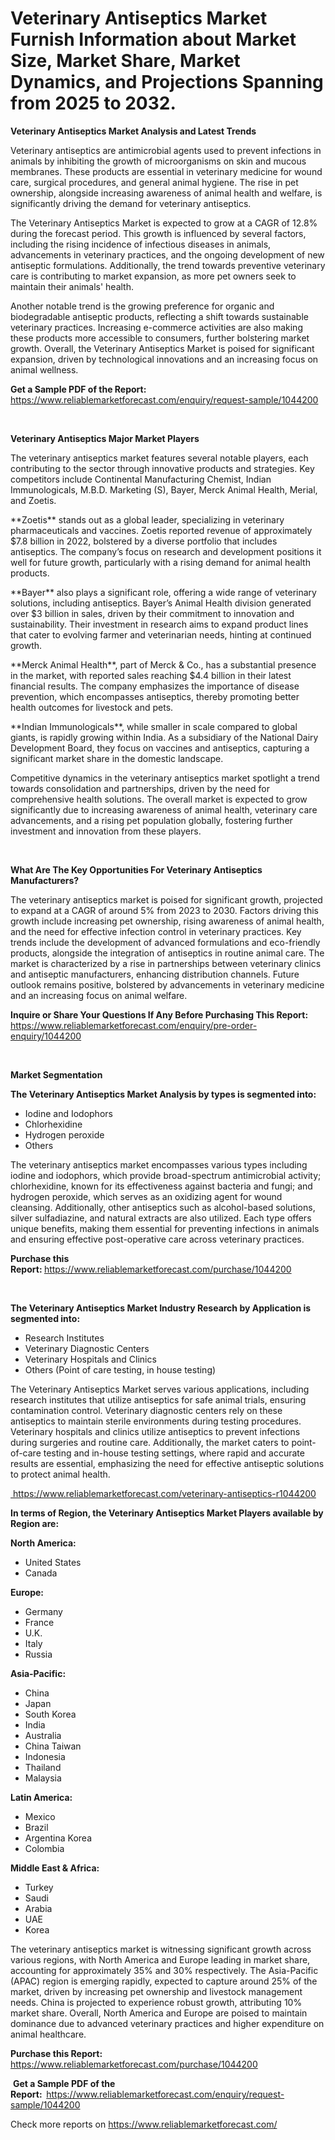 <p><h1>Veterinary Antiseptics Market Furnish Information about Market Size, Market Share, Market Dynamics, and Projections Spanning from 2025 to 2032.</h1></p><p><strong>Veterinary Antiseptics Market Analysis and Latest Trends</strong></p>
<p><p>Veterinary antiseptics are antimicrobial agents used to prevent infections in animals by inhibiting the growth of microorganisms on skin and mucous membranes. These products are essential in veterinary medicine for wound care, surgical procedures, and general animal hygiene. The rise in pet ownership, alongside increasing awareness of animal health and welfare, is significantly driving the demand for veterinary antiseptics.</p><p>The Veterinary Antiseptics Market is expected to grow at a CAGR of 12.8% during the forecast period. This growth is influenced by several factors, including the rising incidence of infectious diseases in animals, advancements in veterinary practices, and the ongoing development of new antiseptic formulations. Additionally, the trend towards preventive veterinary care is contributing to market expansion, as more pet owners seek to maintain their animals' health.</p><p>Another notable trend is the growing preference for organic and biodegradable antiseptic products, reflecting a shift towards sustainable veterinary practices. Increasing e-commerce activities are also making these products more accessible to consumers, further bolstering market growth. Overall, the Veterinary Antiseptics Market is poised for significant expansion, driven by technological innovations and an increasing focus on animal wellness.</p></p>
<p><strong>Get a Sample PDF of the Report:&nbsp;</strong> <a href="https://www.reliablemarketforecast.com/enquiry/request-sample/1044200?utm_campaign=2721&utm_medium=2&utm_source=Github&utm_content=ia&utm_term=02042025&utm_id=veterinary-antiseptics">https://www.reliablemarketforecast.com/enquiry/request-sample/1044200</a></p>
<p>&nbsp;</p>
<p><strong>Veterinary Antiseptics Major Market Players</strong></p>
<p><p>The veterinary antiseptics market features several notable players, each contributing to the sector through innovative products and strategies. Key competitors include Continental Manufacturing Chemist, Indian Immunologicals, M.B.D. Marketing (S), Bayer, Merck Animal Health, Merial, and Zoetis.</p><p>**Zoetis** stands out as a global leader, specializing in veterinary pharmaceuticals and vaccines. Zoetis reported revenue of approximately $7.8 billion in 2022, bolstered by a diverse portfolio that includes antiseptics. The company’s focus on research and development positions it well for future growth, particularly with a rising demand for animal health products.</p><p>**Bayer** also plays a significant role, offering a wide range of veterinary solutions, including antiseptics. Bayer’s Animal Health division generated over $3 billion in sales, driven by their commitment to innovation and sustainability. Their investment in research aims to expand product lines that cater to evolving farmer and veterinarian needs, hinting at continued growth.</p><p>**Merck Animal Health**, part of Merck & Co., has a substantial presence in the market, with reported sales reaching $4.4 billion in their latest financial results. The company emphasizes the importance of disease prevention, which encompasses antiseptics, thereby promoting better health outcomes for livestock and pets.</p><p>**Indian Immunologicals**, while smaller in scale compared to global giants, is rapidly growing within India. As a subsidiary of the National Dairy Development Board, they focus on vaccines and antiseptics, capturing a significant market share in the domestic landscape.</p><p>Competitive dynamics in the veterinary antiseptics market spotlight a trend towards consolidation and partnerships, driven by the need for comprehensive health solutions. The overall market is expected to grow significantly due to increasing awareness of animal health, veterinary care advancements, and a rising pet population globally, fostering further investment and innovation from these players.</p></p>
<p>&nbsp;</p>
<p><strong>What Are The Key Opportunities For Veterinary Antiseptics Manufacturers?</strong></p>
<p><p>The veterinary antiseptics market is poised for significant growth, projected to expand at a CAGR of around 5% from 2023 to 2030. Factors driving this growth include increasing pet ownership, rising awareness of animal health, and the need for effective infection control in veterinary practices. Key trends include the development of advanced formulations and eco-friendly products, alongside the integration of antiseptics in routine animal care. The market is characterized by a rise in partnerships between veterinary clinics and antiseptic manufacturers, enhancing distribution channels. Future outlook remains positive, bolstered by advancements in veterinary medicine and an increasing focus on animal welfare.</p></p>
<p><strong>Inquire or Share Your Questions If Any Before Purchasing This Report:</strong> <a href="https://www.reliablemarketforecast.com/enquiry/pre-order-enquiry/1044200?utm_campaign=2721&utm_medium=2&utm_source=Github&utm_content=ia&utm_term=02042025&utm_id=veterinary-antiseptics">https://www.reliablemarketforecast.com/enquiry/pre-order-enquiry/1044200</a></p>
<p>&nbsp;</p>
<p><strong>Market Segmentation</strong></p>
<p><strong>The Veterinary Antiseptics Market Analysis by types is segmented into:</strong></p>
<p><ul><li>Iodine and Iodophors</li><li>Chlorhexidine</li><li>Hydrogen peroxide</li><li>Others</li></ul></p>
<p><p>The veterinary antiseptics market encompasses various types including iodine and iodophors, which provide broad-spectrum antimicrobial activity; chlorhexidine, known for its effectiveness against bacteria and fungi; and hydrogen peroxide, which serves as an oxidizing agent for wound cleansing. Additionally, other antiseptics such as alcohol-based solutions, silver sulfadiazine, and natural extracts are also utilized. Each type offers unique benefits, making them essential for preventing infections in animals and ensuring effective post-operative care across veterinary practices.</p></p>
<p><strong>Purchase this Report:&nbsp;</strong><a href="https://www.reliablemarketforecast.com/purchase/1044200?utm_campaign=2721&utm_medium=2&utm_source=Github&utm_content=ia&utm_term=02042025&utm_id=veterinary-antiseptics">https://www.reliablemarketforecast.com/purchase/1044200</a></p>
<p>&nbsp;</p>
<p><strong>The Veterinary Antiseptics Market Industry Research by Application is segmented into:</strong></p>
<p><ul><li>Research Institutes</li><li>Veterinary Diagnostic Centers</li><li>Veterinary Hospitals and Clinics</li><li>Others (Point of care testing, in house testing)</li></ul></p>
<p><p>The Veterinary Antiseptics Market serves various applications, including research institutes that utilize antiseptics for safe animal trials, ensuring contamination control. Veterinary diagnostic centers rely on these antiseptics to maintain sterile environments during testing procedures. Veterinary hospitals and clinics utilize antiseptics to prevent infections during surgeries and routine care. Additionally, the market caters to point-of-care testing and in-house testing settings, where rapid and accurate results are essential, emphasizing the need for effective antiseptic solutions to protect animal health.</p></p>
<p><a href="https://www.reliablemarketforecast.com/veterinary-antiseptics-r1044200?utm_campaign=2721&utm_medium=2&utm_source=Github&utm_content=ia&utm_term=02042025&utm_id=veterinary-antiseptics">&nbsp;https://www.reliablemarketforecast.com/veterinary-antiseptics-r1044200</a></p>
<p><strong>In terms of Region, the Veterinary Antiseptics Market Players available by Region are:</strong></p>
<p>
    <p> <strong> North America: </strong>
        <ul>
            <li>United States</li>
            <li>Canada</li>
        </ul>
        </p> 
    <p> <strong> Europe: </strong>
        <ul>
            <li>Germany</li>
            <li>France</li>
            <li>U.K.</li>
            <li>Italy</li>
            <li>Russia</li>
        </ul>
        </p> 
    <p> <strong> Asia-Pacific: </strong>
        <ul>
            <li>China</li>
            <li>Japan</li>
            <li>South Korea</li>
            <li>India</li>
            <li>Australia</li>
            <li>China Taiwan</li>
            <li>Indonesia</li>
            <li>Thailand</li>
            <li>Malaysia</li>
        </ul>
        </p> 
    <p> <strong> Latin America: </strong>
        <ul>
            <li>Mexico</li>
            <li>Brazil</li>
            <li>Argentina Korea</li>
            <li>Colombia</li>
        </ul>
        </p> 
    <p> <strong> Middle East & Africa: </strong>
        <ul>
            <li>Turkey</li>
            <li>Saudi</li>
            <li>Arabia</li>
            <li>UAE</li>
            <li>Korea</li>
        </ul>
    </p>
    </p>
<p><p>The veterinary antiseptics market is witnessing significant growth across various regions, with North America and Europe leading in market share, accounting for approximately 35% and 30% respectively. The Asia-Pacific (APAC) region is emerging rapidly, expected to capture around 25% of the market, driven by increasing pet ownership and livestock management needs. China is projected to experience robust growth, attributing 10% market share. Overall, North America and Europe are poised to maintain dominance due to advanced veterinary practices and higher expenditure on animal healthcare.</p></p>
<p><strong>Purchase this Report: </strong><a href="https://www.reliablemarketforecast.com/purchase/1044200?utm_campaign=2721&utm_medium=2&utm_source=Github&utm_content=ia&utm_term=02042025&utm_id=veterinary-antiseptics">https://www.reliablemarketforecast.com/purchase/1044200</a></p>
<p>&nbsp;<strong>Get a Sample PDF of the Report:&nbsp;&nbsp;</strong><a href="https://www.reliablemarketforecast.com/enquiry/request-sample/1044200?utm_campaign=2721&utm_medium=2&utm_source=Github&utm_content=ia&utm_term=02042025&utm_id=veterinary-antiseptics">https://www.reliablemarketforecast.com/enquiry/request-sample/1044200</a></p>
<p><strong></strong></p>
<p>Check more reports on <a href="https://www.reliablemarketforecast.com/?utm_campaign=2721&utm_medium=2&utm_source=Github&utm_content=ia&utm_term=02042025&utm_id=veterinary-antiseptics">https://www.reliablemarketforecast.com/</a></p>